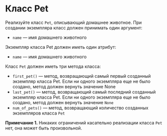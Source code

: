 # Класс Pet
Реализуйте класс `Pet`, описывающий домашнее животное. При создании экземпляра класс должен принимать один аргумент:

* `name` — имя домашнего животного

Экземпляр класса Pet должен иметь один атрибут:

* `name` — имя домашнего животного

Класс `Pet` должен иметь три метода класса:

* `first_pet()` — метод, возвращающий самый первый созданный экземпляр класса Pet. Если ни одного экземпляра еще не было создано, метод должен вернуть значение None
* `last_pet()` — метод, возвращающий самый последний созданный экземпляр класса Pet. Если ни одного экземпляра еще не было создано, метод должен вернуть значение `None`
* `num_of_pets()` — метод, возвращающий количество созданных экземпляров класса `Pet`

**Примечание 1.** Никаких ограничений касательно реализации класса `Pet` нет, она может быть произвольной.